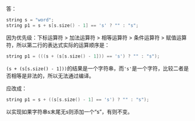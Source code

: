 答：

```cpp
string s = "word";
string p1 = s + s[s.size() - 1] == 's' ? "" : "s";
```

因为优先级：下标运算符 > 加法运算符 > 相等运算符 > 条件运算符 > 赋值运算符，所以第二行的表达式实际的运算顺序是：

```cpp
string p1 = (((s + (s[s.size() - 1])) == 's') ? "" : "s");
```

`(s + (s[s.size() - 1]))`的结果是一个字符串，而`'s'`是一个字符，比较二者是否相等是非法的，所以无法通过编译。



应改成：

```cpp
string p1 = s + ((s[s.size() - 1] == 's') ? "" : "s");
```

以实现如果字符串s末尾无s则添加一个“s”，有则不变。